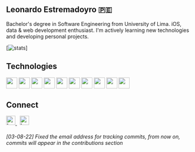 
## Leonardo Estremadoyro 🇵🇪

Bachelor's degree in Software Engineering from University of Lima. iOS, data & web development enthusiast. I'm actively learning new technologies and developing personal projects.

[![stats](https://github-readme-stats.vercel.app/api?username=estremadoyro&theme=dracula)]

## Technologies
<p>
<img height="30" src="https://www.vectorlogo.zone/logos/swift/swift-icon.svg" />
<img height="30" src="https://www.vectorlogo.zone/logos/javascript/javascript-icon.svg" />
<img height="30" src="https://www.vectorlogo.zone/logos/python/python-icon.svg" />
<img height="30" src="https://www.vectorlogo.zone/logos/java/java-icon.svg" />
<img height="30" src="https://www.vectorlogo.zone/logos/reactjs/reactjs-icon.svg" />
<img height="30" src="https://www.vectorlogo.zone/logos/nodejs/nodejs-icon.svg" />
<img height="30" src="https://www.vectorlogo.zone/logos/git-scm/git-scm-icon.svg" />
<img height="30" src="https://www.vectorlogo.zone/logos/mysql/mysql-icon.svg" />
<img height="30" src="https://www.vectorlogo.zone/logos/mongodb/mongodb-icon.svg" />
<img height="30" src="https://www.vectorlogo.zone/logos/firebase/firebase-icon.svg" />
</p>

## Connect
<a href="https://www.linkedin.com/in/leonardo-estremadoyro/" target="_blank"> 
  <img align="" alt="Leonardo's LinkedIn" width="25px" src="https://www.vectorlogo.zone/logos/linkedin/linkedin-icon.svg" /> 
</a> &nbsp;
<a href="https://www.instagram.com/leoestremadoyro/" target="_blank"> 
  <img align="" alt="Leonardo's Instagram" width="25px" src="https://www.vectorlogo.zone/logos/instagram/instagram-icon.svg" /> 
</a>

###### *[03-08-22] Fixed the email address for tracking commits, from now on, commits will appear in the contributions section*
